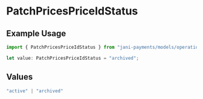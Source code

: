 # PatchPricesPriceIdStatus

## Example Usage

```typescript
import { PatchPricesPriceIdStatus } from "jani-payments/models/operations";

let value: PatchPricesPriceIdStatus = "archived";
```

## Values

```typescript
"active" | "archived"
```